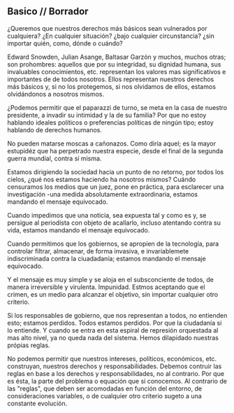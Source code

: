 ## Basico // Borrador

¿Queremos que nuestros derechos más básicos sean vulnerados por cualquiera?
¿En cualquier situación? ¿bajo cualquier circunstancia? ¿sin importar quién,
como, dónde o cuándo?

Edward Snowden, Julian Asange, Baltasar Garzón y muchos, muchos otras; son 
prohombres: aquellos que por su integridad, su dignidad humana, sus invaluables
conocimientos, etc. representan los valores mas significativos e importantes de
de todos nosotros. Ellos representan nuestros derechos más básicos y, si no los
protegemos, si nos olvidamos de ellos, estamos olvidándonos a nosotros mismos.

¿Podemos permitir que el paparazzi de turno, se meta en la casa de nuestro 
presidente, a invadir su intimidad y la de su familia? Por que no estoy hablando
ideales políticos o preferencias políticas de ningún tipo; estoy hablando de
derechos humanos. 

No pueden matarse moscas a cañonazos. Como diría aquel; es la mayor estupidéz
que ha perpetrado nuestra especie, desde el final de la segunda guerra mundial,
contra sí misma.

Estamos dirigiendo la sociedad hacia un punto de no retorno, por todos los cielos,
¿qué nos estamos haciendo ha nosotros mismos? Cuándo censuramos los medios que
un juez, pone en práctica, para esclarecer una investigación -una medida 
absolutamente extraordinaria, estamos mandando el mensaje equivocado.

Cuando impedimos que una noticia, sea expuesta tal y como es y, se persigue
al periodista con objeto de acallarlo, incluso atentando contra su vida, estamos
mandando el mensaje equivocado.

Cuando permitimos que los gobiernos, se apropien de la tecnología, para controlar
filtrar, almacenar, de forma invasiva, e invariablemete indiscriminada contra la 
ciuadadanía; estamos mandando el mensaje equivocado.

Y el mensaje es muy simple y se aloja en el subsconciente de todos, de manera
irreversible y virulenta. Impunidad. Estmos aceptando que el crimen, es un 
medio para alcanzar el objetivo, sin importar cualquier otro criterio.

Si los responsables de gobierno, que nos representan a todos, no entienden
esto; estamos perdidos. Todos estamos perdidos. Por que la ciudadanía si lo
entiende. Y cuando se entra en esta espiral de represión orquestada
al mas alto nivel, ya no queda nada del sistema. Hemos dilapidado nuestras
própias reglas.

No podemos permitir que nuestros intereses, políticos, económicos, etc. 
construyan, nuestros derechos y responsabilidades.
Debemos contruir las reglas en base a los derechos y responsabilidades, 
no al contrario. Por que es ésta, la parte del problema o equación que sí
conocemos. Al contrario de las "reglas", que deben ser acomodadas en función
del entorno, de consideraciones variables, o de cualquier otro criterio sugeto
a una constante evolución.
